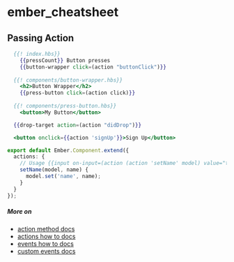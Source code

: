 # ember_cheatsheet

## Passing Action 

```handlebars
  {{! index.hbs}}
    {{pressCount}} Button presses
    {{button-wrapper click=(action "buttonClick")}}
  
  {{! components/button-wrapper.hbs}}
    <h2>Button Wrapper</h2>
    {{press-button click=(action click)}}
  
  {{! components/press-button.hbs}}
    <button>My Button</button>
```

```handlebars
  {{drop-target action=(action "didDrop")}}
```  

```handlebars
  <button onclick={{action 'signUp'}}>Sign Up</button>
```
```typescript
export default Ember.Component.extend({
  actions: {
    // Usage {{input on-input=(action (action 'setName' model) value="target.value")}}
    setName(model, name) {
      model.set('name', name);
    }
  }
});
```
##### More on
* [action method docs](https://emberjs.com/api/classes/Ember.Templates.helpers.html#toc_passing-functions-with-the-action-helper)
* [actions how to docs](https://guides.emberjs.com/v2.13.0/components/triggering-changes-with-actions/)
* [events how to docs](https://guides.emberjs.com/v2.12.0/components/handling-events/#toc_event-names)
* [custom events docs](https://emberjs.com/api/classes/Ember.Application.html#property_customEvents)